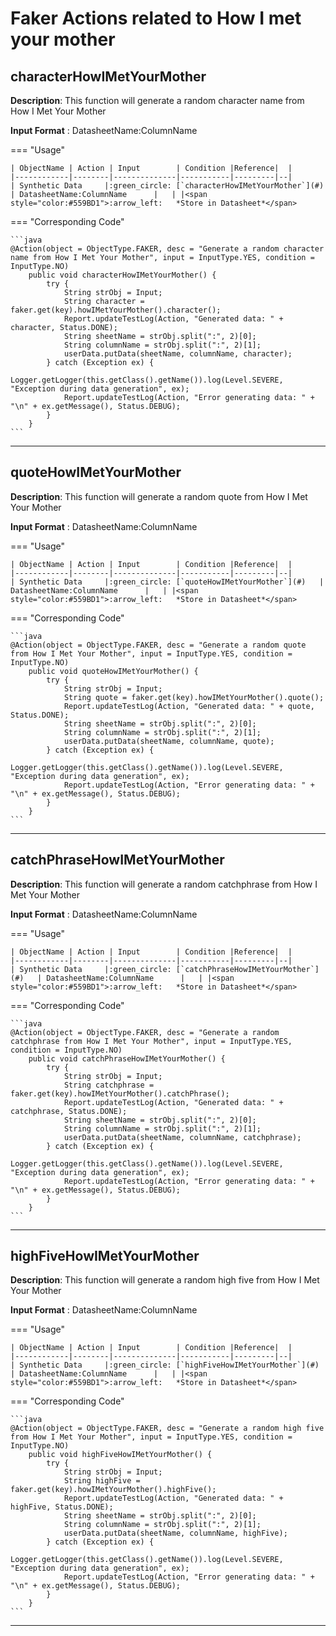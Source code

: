 # **Faker Actions related to How I met your mother**

## **characterHowIMetYourMother**

**Description**: This function will generate a random character name from How I Met Your Mother

**Input Format** : DatasheetName:ColumnName

=== "Usage"

    | ObjectName | Action | Input        | Condition |Reference|  |
    |------------|--------|--------------|-----------|---------|--|
    | Synthetic Data     |:green_circle: [`characterHowIMetYourMother`](#)   | DatasheetName:ColumnName      |   | |<span style="color:#559BD1">:arrow_left:   *Store in Datasheet*</span> 

=== "Corresponding Code"

    ```java
    @Action(object = ObjectType.FAKER, desc = "Generate a random character name from How I Met Your Mother", input = InputType.YES, condition = InputType.NO)
        public void characterHowIMetYourMother() {
            try {
                String strObj = Input;
                String character = faker.get(key).howIMetYourMother().character();
                Report.updateTestLog(Action, "Generated data: " + character, Status.DONE);
                String sheetName = strObj.split(":", 2)[0];
                String columnName = strObj.split(":", 2)[1];
                userData.putData(sheetName, columnName, character);
            } catch (Exception ex) {
                Logger.getLogger(this.getClass().getName()).log(Level.SEVERE, "Exception during data generation", ex);
                Report.updateTestLog(Action, "Error generating data: " + "\n" + ex.getMessage(), Status.DEBUG);
            }
        }
    ```
-----------------------------------------------------

## **quoteHowIMetYourMother**

**Description**: This function will generate a random quote from How I Met Your Mother

**Input Format** : DatasheetName:ColumnName

=== "Usage"

    | ObjectName | Action | Input        | Condition |Reference|  |
    |------------|--------|--------------|-----------|---------|--|
    | Synthetic Data     |:green_circle: [`quoteHowIMetYourMother`](#)   | DatasheetName:ColumnName      |   | |<span style="color:#559BD1">:arrow_left:   *Store in Datasheet*</span> 

=== "Corresponding Code"

    ```java
    @Action(object = ObjectType.FAKER, desc = "Generate a random quote from How I Met Your Mother", input = InputType.YES, condition = InputType.NO)
        public void quoteHowIMetYourMother() {
            try {
                String strObj = Input;
                String quote = faker.get(key).howIMetYourMother().quote();
                Report.updateTestLog(Action, "Generated data: " + quote, Status.DONE);
                String sheetName = strObj.split(":", 2)[0];
                String columnName = strObj.split(":", 2)[1];
                userData.putData(sheetName, columnName, quote);
            } catch (Exception ex) {
                Logger.getLogger(this.getClass().getName()).log(Level.SEVERE, "Exception during data generation", ex);
                Report.updateTestLog(Action, "Error generating data: " + "\n" + ex.getMessage(), Status.DEBUG);
            }
        }
    ```
-----------------------------------------------------

## **catchPhraseHowIMetYourMother**

**Description**: This function will generate a random catchphrase from How I Met Your Mother

**Input Format** : DatasheetName:ColumnName

=== "Usage"

    | ObjectName | Action | Input        | Condition |Reference|  |
    |------------|--------|--------------|-----------|---------|--|
    | Synthetic Data     |:green_circle: [`catchPhraseHowIMetYourMother`](#)   | DatasheetName:ColumnName      |   | |<span style="color:#559BD1">:arrow_left:   *Store in Datasheet*</span> 

=== "Corresponding Code"

    ```java
    @Action(object = ObjectType.FAKER, desc = "Generate a random catchphrase from How I Met Your Mother", input = InputType.YES, condition = InputType.NO)
        public void catchPhraseHowIMetYourMother() {
            try {
                String strObj = Input;
                String catchphrase = faker.get(key).howIMetYourMother().catchPhrase();
                Report.updateTestLog(Action, "Generated data: " + catchphrase, Status.DONE);
                String sheetName = strObj.split(":", 2)[0];
                String columnName = strObj.split(":", 2)[1];
                userData.putData(sheetName, columnName, catchphrase);
            } catch (Exception ex) {
                Logger.getLogger(this.getClass().getName()).log(Level.SEVERE, "Exception during data generation", ex);
                Report.updateTestLog(Action, "Error generating data: " + "\n" + ex.getMessage(), Status.DEBUG);
            }
        }
    ```
-----------------------------------------------------

## **highFiveHowIMetYourMother**

**Description**: This function will generate a random high five from How I Met Your Mother

**Input Format** : DatasheetName:ColumnName

=== "Usage"

    | ObjectName | Action | Input        | Condition |Reference|  |
    |------------|--------|--------------|-----------|---------|--|
    | Synthetic Data     |:green_circle: [`highFiveHowIMetYourMother`](#)   | DatasheetName:ColumnName      |   | |<span style="color:#559BD1">:arrow_left:   *Store in Datasheet*</span> 

=== "Corresponding Code"

    ```java
    @Action(object = ObjectType.FAKER, desc = "Generate a random high five from How I Met Your Mother", input = InputType.YES, condition = InputType.NO)
        public void highFiveHowIMetYourMother() {
            try {
                String strObj = Input;
                String highFive = faker.get(key).howIMetYourMother().highFive();
                Report.updateTestLog(Action, "Generated data: " + highFive, Status.DONE);
                String sheetName = strObj.split(":", 2)[0];
                String columnName = strObj.split(":", 2)[1];
                userData.putData(sheetName, columnName, highFive);
            } catch (Exception ex) {
                Logger.getLogger(this.getClass().getName()).log(Level.SEVERE, "Exception during data generation", ex);
                Report.updateTestLog(Action, "Error generating data: " + "\n" + ex.getMessage(), Status.DEBUG);
            }
        }
    ```
-----------------------------------------------------